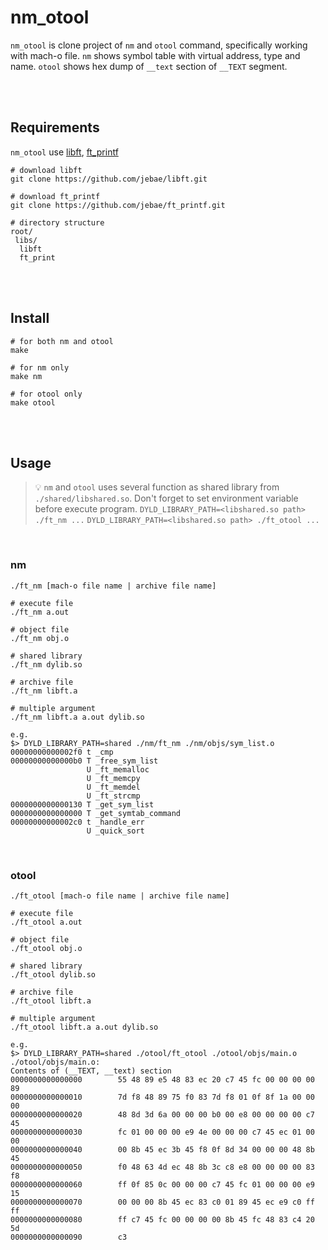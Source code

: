 # nm_otool

`nm_otool` is clone project of `nm` and `otool` command, specifically working with mach-o file.
`nm` shows symbol table with virtual address, type and name.
`otool` shows hex dump of `__text` section of `__TEXT` segment.

<br/><br/>

## Requirements

`nm_otool` use [libft](https://github.com/jebae/libft), [ft_printf](https://github.com/jebae/ft_printf.git)

```
# download libft
git clone https://github.com/jebae/libft.git

# download ft_printf
git clone https://github.com/jebae/ft_printf.git

# directory structure
root/
 libs/
  libft
  ft_print
```

<br/><br/>

## Install

```
# for both nm and otool
make

# for nm only
make nm

# for otool only
make otool
```

<br/><br/>

## Usage

>💡 `nm` and `otool` uses several function as shared library from `./shared/libshared.so`.
> Don't forget to set environment variable before execute program.
> `DYLD_LIBRARY_PATH=<libshared.so path> ./ft_nm ...`
> `DYLD_LIBRARY_PATH=<libshared.so path> ./ft_otool ...`

<br/>

### nm

```
./ft_nm [mach-o file name | archive file name]

# execute file
./ft_nm a.out

# object file
./ft_nm obj.o

# shared library
./ft_nm dylib.so

# archive file
./ft_nm libft.a

# multiple argument
./ft_nm libft.a a.out dylib.so

e.g.
$> DYLD_LIBRARY_PATH=shared ./nm/ft_nm ./nm/objs/sym_list.o
00000000000002f0 t _cmp
00000000000000b0 T _free_sym_list
                 U _ft_memalloc
                 U _ft_memcpy
                 U _ft_memdel
                 U _ft_strcmp
0000000000000130 T _get_sym_list
0000000000000000 T _get_symtab_command
00000000000002c0 t _handle_err
                 U _quick_sort
```

<br/>

### otool

```
./ft_otool [mach-o file name | archive file name]

# execute file
./ft_otool a.out

# object file
./ft_otool obj.o

# shared library
./ft_otool dylib.so

# archive file
./ft_otool libft.a

# multiple argument
./ft_otool libft.a a.out dylib.so

e.g.
$> DYLD_LIBRARY_PATH=shared ./otool/ft_otool ./otool/objs/main.o
./otool/objs/main.o:
Contents of (__TEXT, __text) section
0000000000000000        55 48 89 e5 48 83 ec 20 c7 45 fc 00 00 00 00 89
0000000000000010        7d f8 48 89 75 f0 83 7d f8 01 0f 8f 1a 00 00 00
0000000000000020        48 8d 3d 6a 00 00 00 b0 00 e8 00 00 00 00 c7 45
0000000000000030        fc 01 00 00 00 e9 4e 00 00 00 c7 45 ec 01 00 00
0000000000000040        00 8b 45 ec 3b 45 f8 0f 8d 34 00 00 00 48 8b 45
0000000000000050        f0 48 63 4d ec 48 8b 3c c8 e8 00 00 00 00 83 f8
0000000000000060        ff 0f 85 0c 00 00 00 c7 45 fc 01 00 00 00 e9 15
0000000000000070        00 00 00 8b 45 ec 83 c0 01 89 45 ec e9 c0 ff ff
0000000000000080        ff c7 45 fc 00 00 00 00 8b 45 fc 48 83 c4 20 5d
0000000000000090        c3
```
